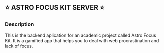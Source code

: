 ## :star: ASTRO FOCUS KIT SERVER :star:

### Description
This is the backend aplication for an academic project called Astro Focus Kit. It is a gamified app that helps you to deal with web procrastination and lack of focus.